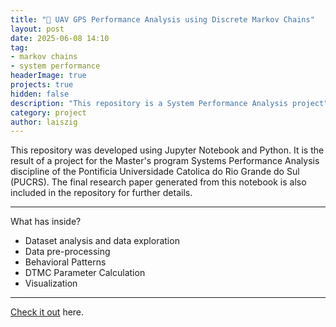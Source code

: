```yaml
---
title: "📡 UAV GPS Performance Analysis using Discrete Markov Chains"
layout: post
date: 2025-06-08 14:10
tag: 
- markov chains
- system performance
headerImage: true
projects: true
hidden: false
description: "This repository is a System Performance Analysis project"
category: project
author: laiszig
---
```


This repository was developed using Jupyter Notebook and Python.
It is the result of a project for the Master's program Systems Performance Analysis discipline of the Pontificia Universidade Catolica do Rio Grande do Sul (PUCRS).
The final research paper generated from this notebook is also included in the repository for further details.

---

What has inside?

-   Dataset analysis and data exploration
-   Data pre-processing
-   Behavioral Patterns
-   DTMC Parameter Calculation
-   Visualization

---

[Check it out](https://github.com/laiszig/uav-gps-spoofing-markov) here.